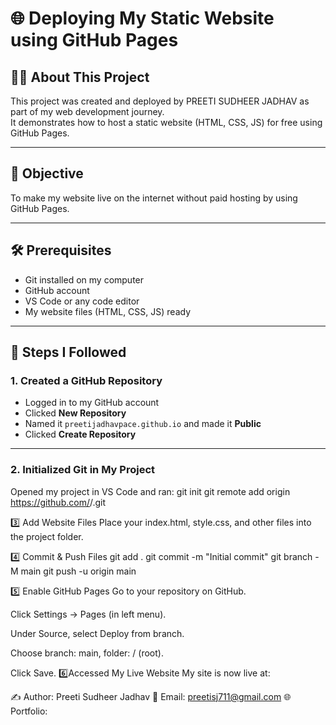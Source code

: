 # 🌐 Deploying My Static Website using GitHub Pages

## 👩‍💻 About This Project
This project was created and deployed by PREETI SUDHEER JADHAV as part of my web development journey.  
It demonstrates how to host a static website (HTML, CSS, JS) for free using GitHub Pages.

---

## 📌 Objective
To make my website live on the internet without paid hosting by using GitHub Pages.

---

## 🛠 Prerequisites
- Git installed on my computer  
- GitHub account  
- VS Code or any code editor  
- My website files (HTML, CSS, JS) ready  

---

## 🚀 Steps I Followed

### 1. Created a GitHub Repository
- Logged in to my GitHub account
- Clicked **New Repository**
- Named it `preetijadhavpace.github.io` and made it **Public**
- Clicked **Create Repository**

---

### 2. Initialized Git in My Project
Opened my project in VS Code and ran:
git init
git remote add origin https://github.com/<my-username>/<repo-name>.git


3️⃣ Add Website Files
Place your index.html, style.css, and other files into the project folder.

4️⃣ Commit & Push Files
git add .
git commit -m "Initial commit"
git branch -M main
git push -u origin main

5️⃣ Enable GitHub Pages
Go to your repository on GitHub.

Click Settings → Pages (in left menu).

Under Source, select Deploy from branch.

Choose branch: main, folder: / (root).

Click Save.
6️⃣Accessed My Live Website
My site is now live at:

✍ Author: Preeti Sudheer Jadhav
📧 Email: preetisj711@gmail.com
🌐 Portfolio:
